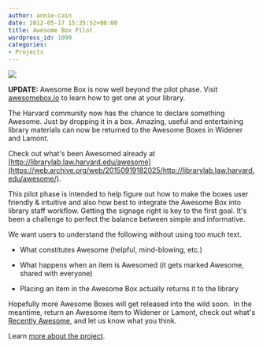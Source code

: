 ```yaml
---
author: annie-cain
date: 2012-05-17 15:35:52+00:00
title: Awesome Box Pilot
wordpress_id: 1099
categories:
- Projects
---
```


[![](https://lil-blog-media.s3.amazonaws.com/2012/05/IMG_0176.jpg)](https://lil-blog-media.s3.amazonaws.com/2012/05/IMG_0176.jpg)

**UPDATE:** Awesome Box is now well beyond the pilot phase. Visit [awesomebox.io](http://awesomebox.io) to learn how to get one at your library.

The Harvard community now has the chance to declare something Awesome. Just by dropping it in a box. Amazing, useful and entertaining library materials can now be returned to the Awesome Boxes in Widener and Lamont.

Check out what's been Awesomed already at [http://librarylab.law.harvard.edu/awesome](https://web.archive.org/web/20150919182025/http://librarylab.law.harvard.edu/awesome/).

This pilot phase is intended to help figure out how to make the boxes user friendly & intuitive and also how best to integrate the Awesome Box into library staff workflow. Getting the signage right is key to the first goal. It's been a challenge to perfect the balance between simple and informative.

We want users to understand the following without using too much text.

  * What constitutes Awesome (helpful, mind-blowing, etc.)

  * What happens when an item is Awesomed (it gets marked Awesome, shared with everyone)

  * Placing an item in the Awesome Box actually returns it to the library


Hopefully more Awesome Boxes will get released into the wild soon.  In the meantime, return an Awesome item to Widener or Lamont, check out what's [Recently Awesome](https://web.archive.org/web/20150919182025/http://librarylab.law.harvard.edu/awesome/), and let us know what you think.

Learn [more about the project](http://osc.hul.harvard.edu/liblab/proj/awesome-box).
